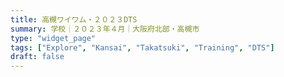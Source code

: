 ```yaml
---
title: 高槻ワイワム・２０２３DTS
summary: 学校｜２０２３年４月｜大阪府北部・高槻市
type: "widget_page"
tags: ["Explore", "Kansai", "Takatsuki", "Training", "DTS"]
draft: false
---
```

